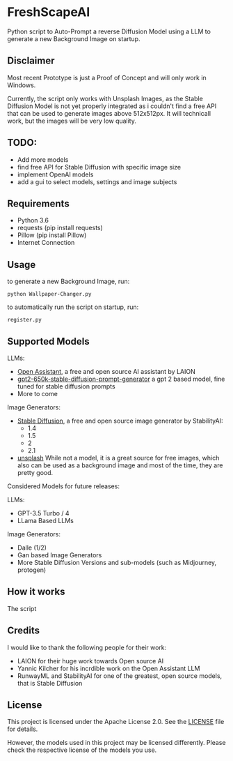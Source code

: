# FreshScapeAI 

Python script to Auto-Prompt a reverse Diffusion Model using a LLM to generate a new Background Image on startup.

## Disclaimer

Most recent Prototype is just a Proof of Concept and will only work in Windows.

Currently, the script only works with Unsplash Images, as the Stable Diffusion Model is not yet properly integrated as i couldn't find a free API that can be used to generate images above 512x512px. It will technicall work, but the images will be very low quality.

## TODO:

- Add more models
- find free API for Stable Diffusion with specific image size
- implement OpenAI models
- add a gui to select models, settings and image subjects


## Requirements

- Python 3.6
- requests (pip install requests)
- Pillow (pip install Pillow)
- Internet Connection

## Usage

to generate a new Background Image, run:

    python Wallpaper-Changer.py

to automatically run the script on startup, run:

    register.py

## Supported Models

LLMs:

- [Open Assistant](https://www.open-assistant.io/), a free and open source AI assistant by LAION
- [gpt2-650k-stable-diffusion-prompt-generator](https://huggingface.co/Ar4ikov/gpt2-650k-stable-diffusion-prompt-generator) a gpt 2 based model, fine tuned for stable diffusion prompts
- More to come

Image Generators:

- [Stable Diffusion](https://stability.ai/stable-diffusion/), a free and open source image generator by StabilityAI:
    - 1.4
    - 1.5
    - 2
    - 2.1
- [unsplash](https://unsplash.com) While not a model, it is a great source for free images, which also can be used as a background image and most of the time, they are pretty good.

Considered Models for future releases:

LLMs:
- GPT-3.5 Turbo / 4
- LLama Based LLMs

Image Generators:
- Dalle (1/2)
- Gan based Image Generators
- More Stable Diffusion Versions and sub-models (such as Midjourney, protogen)

## How it works

The script 

## Credits

I would like to thank the following people for their work:
- LAION for their huge work towards Open source AI
- Yannic Kilcher for his incrdible work on the Open Assistant LLM
- RunwayML and StabilityAI for one of the greatest, open source models, that is Stable Diffusion

## License

This project is licensed under the Apache License 2.0. See the [LICENSE](LICENSE) file for details.

However, the models used in this project may be licensed differently. Please check the respective license of the models you use.